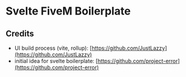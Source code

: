 # Svelte FiveM Boilerplate

## Credits

- UI build process (vite, rollup): [https://github.com/JustLazzy](https://github.com/JustLazzy)
- initial idea for svelte boilerplate: [https://github.com/project-error](https://github.com/project-error)
